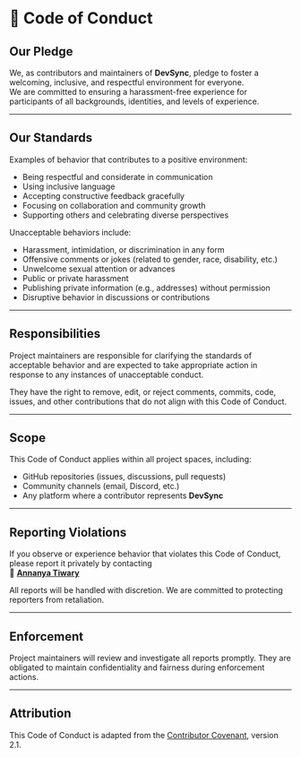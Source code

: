 # 📄 Code of Conduct

## Our Pledge

We, as contributors and maintainers of **DevSync**, pledge to foster a welcoming, inclusive, and respectful environment for everyone.  
We are committed to ensuring a harassment-free experience for participants of all backgrounds, identities, and levels of experience.

---

## Our Standards

Examples of behavior that contributes to a positive environment:

- Being respectful and considerate in communication
- Using inclusive language
- Accepting constructive feedback gracefully
- Focusing on collaboration and community growth
- Supporting others and celebrating diverse perspectives

Unacceptable behaviors include:

- Harassment, intimidation, or discrimination in any form
- Offensive comments or jokes (related to gender, race, disability, etc.)
- Unwelcome sexual attention or advances
- Public or private harassment
- Publishing private information (e.g., addresses) without permission
- Disruptive behavior in discussions or contributions

---

## Responsibilities

Project maintainers are responsible for clarifying the standards of acceptable behavior and are expected to take appropriate action in response to any instances of unacceptable conduct.

They have the right to remove, edit, or reject comments, commits, code, issues, and other contributions that do not align with this Code of Conduct.

---

## Scope

This Code of Conduct applies within all project spaces, including:

- GitHub repositories (issues, discussions, pull requests)
- Community channels (email, Discord, etc.)
- Any platform where a contributor represents **DevSync**

---

## Reporting Violations

If you observe or experience behavior that violates this Code of Conduct, please report it privately by contacting  
📧 [**Annanya Tiwary**](mailto:anonym.notifys@gmail.com)


All reports will be handled with discretion. We are committed to protecting reporters from retaliation.

---

## Enforcement

Project maintainers will review and investigate all reports promptly. They are obligated to maintain confidentiality and fairness during enforcement actions.

---

## Attribution

This Code of Conduct is adapted from the [Contributor Covenant](https://www.contributor-covenant.org/version/2/1/code_of_conduct), version 2.1.
